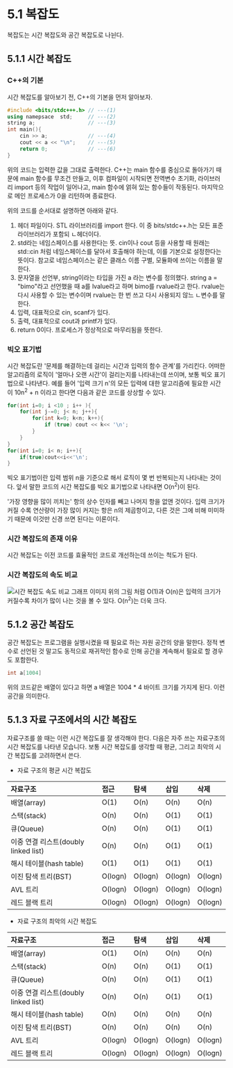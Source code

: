 # 5.1 복잡도
복잡도는 시간 복잡도와 공간 복잡도로 나뉜다. 

## 5.1.1 시간 복잡도
### C++의 기본
시간 복잡도를 알아보기 전, C++의 기본을 먼저 알아보자.

``` C++ 
#include <bits/stdc+++.h> // ---(1)
using namepsace  std;     // ---(2)
string a;                 // ---(3)
int main(){               
    cin >> a;             // ---(4)
    cout << a << "\n";    // ---(5)
    return 0;             // ---(6)
}
```
위의 코드는 입력한 값을 그대로 출력한다. 
C++는 main 함수를 중심으로 돌아가기 때문에 main 함수를 무조건 만들고, 이후 컴파일이 시작되면 전역변수 초기화, 라이브러리 import 등의 작업이 일어나고, main 함수에 얽혀 있는 함수들이 작동된다. 
마지막으로 메인 프로세스가 0을 리턴하며 종료한다. 

위의 코드를 순서대로 설명하면 아래와 같다. 
1. 헤더 파일이다. STL 라이브러리를 import 한다.  이 중 bits/stdc++.h는 모든 표준 라이브러리가 포함되 ㄴ헤더이다. 
2. std라는 네임스페이스를 사용한다는 뜻. cin이나 cout 등을 사용할 때 원래는 std::cin 처럼 네임스페이스를 달아서 호출해야 하는데, 이를 기본으로 설정한다는 뜻이다. 참고로 네임스페이스는 같은 클래스 이름 구별, 모듈화에 쓰이는 이름을 말한다. 
3. 문자열을 선언부, string이라는 타입을 가진 a 라는 변수를 정의했다. 
    string a = "bimo"라고 선언했을 때 a를 lvalue라고 하며  bimo를 rvalue라고 한다. 
    rvalue는 다시 사용할 수 있는 변수이며 rvalue는 한 번 쓰고 다시 사용되지 않느 ㄴ변수를 말한다. 
4. 입력, 대표적으로 cin, scanf가 있다. 
5. 출력, 대표적으로 cout과 printf가 있다. 
6. return 0이다. 프로세스가 정상적으로 마무리됨을 뜻한다.  

### 빅오 표기법 
시간 복잡도란 '문제를 해결하는데 걸리는 시간과 입력의 함수 관계'를 가리킨다. 
어떠한 알고리즘의 로직이 '얼마나 오랜 시간'이 걸리는지를 나타내는데 쓰이며, 보통 빅오 표기법으로 나타낸다. 
예를 들어 '입력 크기 n'의 모든 입력에 대한 알고리즘에 필요한 시간이 10n<sup>2</sup> + n 이라고 한다면 다음과 같은 코드를 상상할 수 있다. 

```C++
for(int i=0; i <10 ; i++ ){
    for(int j-=0; j< n; j++){
        for(int k=0; k<n; k++){
            if (true) cout << k<< '\n';
        }
    }
}
for(int i=0; i< n; i++){
    if(true)cout<<i<<'\n';
}
```
빅오 표기법이란 입력 범위 n을 기준으로 해서 로직이 몇 번 반복되는지 나타내는 것이다. 
앞서 말한 코드의 시간 복잡도를 빅오 표기법으로 나타내면 O(n<sup>2</sup>)이 된다. 

'가장 영향을 많이 끼치는' 항의 상수 인자를 빼고 나머지 항을 없앤 것이다. 
입력 크기가 커질 수록 연산량이 가장 많이 커지는 항은 n의 제곱항이고, 다른 것은 그에 비해 미미하기 때문에 이것만 신경 쓰면 된다는 이론이다. 

### 시간 복잡도의 존재 이유
시간 복잡도는 이전 코드를 효율적인 코드로 개선하는데 쓰이는 척도가 된다.

### 시간 복잡도의 속도 비교
![시간 복잡도 속도 비교 그래프 이미지](https://t1.daumcdn.net/cfile/tistory/25047340590B923732)
위의 그림 처럼 O(1)과 O(n)은 입력의 크기가 커질수록 차이가 많이 나는 것을 볼 수 있다. O(n<sup>2</sup>)는 더욱 크다.

## 5.1.2 공간 복잡도
공간 복잡도는 프로그램을 실행시켰을 때 필요로 하는 자원 공간의 양을 말한다. 
정적 변수로 선언된 것 말고도 동적으로 재귀적인 함수로 인해 공간을 계속해서 필요로 할 경우도 포함한다. 

```C++
int a[1004]
```

위의 코드같은 배열이 있다고 하면 a 배열은 1004 * 4 바이트 크기를 가지게 된다. 이런 공간을 의미한다. 

## 5.1.3 자료 구조에서의 시간 복잡도
자료구조를 쓸 때는 이런 시간 복잡도를 잘 생각해야 한다. 
다음은 자주 쓰는 자료구조의 시간 복잡도를 나타낸 모습니다. 
보통 시간 복잡도를 생각할 때 평균, 그리고 최악의 시간 복잡도를 고려하면서 쓴다. 

- 자료  구조의 평균 시간 복잡도

|자료구조|접근|탐색|삽입|삭제|
|:--------------------------|:---|:---|:---|:---|
|배열(array)|O(1)|O(n)|O(n) | O(n)|
|스택(stack)|O(n)| O(n) |O(1) | O(1) | 
|큐(Queue)|O(n) | O(n) | O(1)| O(1) |
|이중 연결 리스트(doubly linked list)|O(n)|O(n)|O(1)|O(1)|
|해시 테이블(hash table)|O(1)|O(1)|O(1)|O(1)|
|이진 탐색 트리(BST)|O(logn)|O(logn)|O(logn)|O(logn)|
|AVL 트리|O(logn)|O(logn)|O(logn)|O(logn)|
|레드 블랙 트리|O(logn)|O(logn)|O(logn)|O(logn)|



- 자료  구조의 최악의 시간 복잡도

|자료구조|접근|탐색|삽입|삭제|
|:--------------------------|:---|:---|:---|:---|
|배열(array)|O(1)|O(n)|O(n) | O(n)|
|스택(stack)|O(n)| O(n) |O(1) | O(1) | 
|큐(Queue)|O(n) | O(n) | O(1)| O(1) |
|이중 연결 리스트(doubly linked list)|O(n)|O(n)|O(1)|O(1)|
|해시 테이블(hash table)|O(n)|O(n)|O(n)|O(n)|
|이진 탐색 트리(BST)|O(n)|O(n)|O(n)|O(n)|
|AVL 트리|O(logn)|O(logn)|O(logn)|O(logn)|
|레드 블랙 트리|O(logn)|O(logn)|O(logn)|O(logn)|
